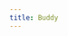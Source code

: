 ```yaml
---
title: Buddy
---
```


<script setup lang="ts">

import Buddy from '.vitepress/components/BuddyMe.vue'
</script>

<Buddy />